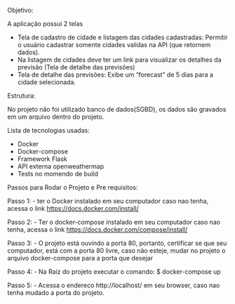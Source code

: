Objetivo:

A aplicação possui 2 telas
- Tela de cadastro de cidade e listagem das cidades cadastradas: Permitir o usuário
cadastrar somente cidades validas na API (que retornem dados).
- Na listagem de cidades deve ter um link para visualizar os detalhes da previsão (Tela
de detalhe das previsões)
- Tela de detalhe das previsões: Exibe um “forecast” de 5 dias para a cidade selecionada.

Estrutura:

No projeto não foi utilizado banco de dados(SGBD), os dados são gravados em um arquivo dentro do projeto.

Lista de tecnologias usadas:

- Docker
- Docker-compose
- Framework Flask
- API externa openweathermap
- Tests no momendo de build

Passos para Rodar o Projeto e Pre requisitos:

Passo 1:
	- ter o Docker instalado em seu computador
	caso nao tenha, acessa o link https://docs.docker.com/install/

Passo 2:
	- Ter o docker-compose instalado em seu computador
	caso nao tenha, acessa o link https://docs.docker.com/compose/install/

Passo 3:
    - O projeto está ouvindo a porta 80, portanto, certificar se que seu computador, está com a porta 80 livre, caso não esteje, mudar no projeto o arquivo docker-compose para a porta que desejar

Passo 4:
	- Na Raiz do projeto executar o comando: $ docker-compose up

Passo 5:
    - Acessa o endereco http://localhost/ em seu browser, caso nao tenha mudado a porta do projeto.